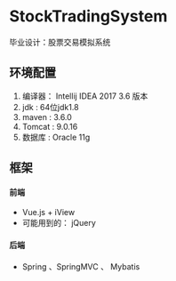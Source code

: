 # StockTradingSystem
毕业设计：股票交易模拟系统

## 环境配置   
1. 编译器： Intellij IDEA 2017 3.6 版本 
2. jdk : 64位jdk1.8
3. maven : 3.6.0 
4. Tomcat : 9.0.16
5. 数据库 : Oracle 11g

## 框架   
#### 前端   
* Vue.js + iView  
* 可能用到的： jQuery
#### 后端
* Spring 、SpringMVC 、 Mybatis 